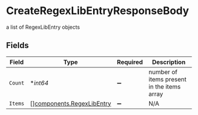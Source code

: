 # CreateRegexLibEntryResponseBody

a list of RegexLibEntry objects


## Fields

| Field                                                                  | Type                                                                   | Required                                                               | Description                                                            |
| ---------------------------------------------------------------------- | ---------------------------------------------------------------------- | ---------------------------------------------------------------------- | ---------------------------------------------------------------------- |
| `Count`                                                                | **int64*                                                               | :heavy_minus_sign:                                                     | number of items present in the items array                             |
| `Items`                                                                | [][components.RegexLibEntry](../../models/components/regexlibentry.md) | :heavy_minus_sign:                                                     | N/A                                                                    |
